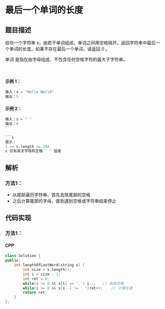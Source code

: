 # 最后一个单词的长度


## 题目描述
给你一个字符串 s，由若干单词组成，单词之间用空格隔开。返回字符串中最后一个单词的长度。如果不存在最后一个单词，请返回 0 。

单词 是指仅由字母组成、不包含任何空格字符的最大子字符串。

 

#### 示例 1：
```c
输入：s = "Hello World"
输出：5
```

#### 示例 2：
```c
输入：s = " "
输出：0
``` 

```c
提示：
1 <= s.length <= 104
s 仅有英文字母和空格 ' ' 组成
```

## 解析
### 方法1：
- 从尾部遍历字符串，首先去除尾部的空格
- 之后计算尾部的字母，直到遇到空格或字符串结束停止

## 代码实现
### 方法1：
#### CPP
```C++
class Solution {
public:
    int lengthOfLastWord(string s) {
        int size = s.length();
        int i = size - 1;
        int ret = 0;
        while(i >= 0 && s[i] == ' ') i--;   // 去除空格
        while(i >= 0 && s[i--] != ' ')ret++;    // 计算长度
        return ret;
    }
};
```